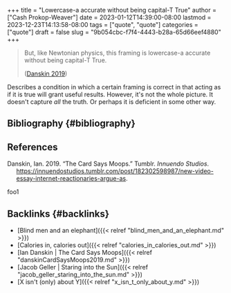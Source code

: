 +++
title = "Lowercase-a accurate without being capital-T True"
author = ["Cash Prokop-Weaver"]
date = 2023-01-12T14:39:00-08:00
lastmod = 2023-12-23T14:13:58-08:00
tags = ["quote", "quote"]
categories = ["quote"]
draft = false
slug = "9b054cbc-f7f4-4443-b28a-65d66eef4880"
+++

> But, like Newtonian physics, this framing is lowercase-a accurate without being capital-T True.
>
> (<a href="#citeproc_bib_item_1">Danskin 2019</a>)

Describes a condition in which a certain framing is correct in that acting as if it is true will grant useful results. However, it's not the whole picture. It doesn't capture _all_ the truth. Or perhaps it is deficient in some other way.


## Bibliography {#bibliography}

## References

<style>.csl-entry{text-indent: -1.5em; margin-left: 1.5em;}</style><div class="csl-bib-body">
  <div class="csl-entry"><a id="citeproc_bib_item_1"></a>Danskin, Ian. 2019. “The Card Says Moops.” Tumblr. <i>Innuendo Studios</i>. <a href="https://innuendostudios.tumblr.com/post/182302598987/new-video-essay-internet-reactionaries-argue-as">https://innuendostudios.tumblr.com/post/182302598987/new-video-essay-internet-reactionaries-argue-as</a>.</div>
</div>

foo1


## Backlinks {#backlinks}

-   [Blind men and an elephant]({{< relref "blind_men_and_an_elephant.md" >}})
-   [Calories in, calories out]({{< relref "calories_in_calories_out.md" >}})
-   [Ian Danskin | The Card Says Moops]({{< relref "danskinCardSaysMoops2019.md" >}})
-   [Jacob Geller | Staring into the Sun]({{< relref "jacob_geller_staring_into_the_sun.md" >}})
-   [X isn't (only) about Y]({{< relref "x_isn_t_only_about_y.md" >}})
